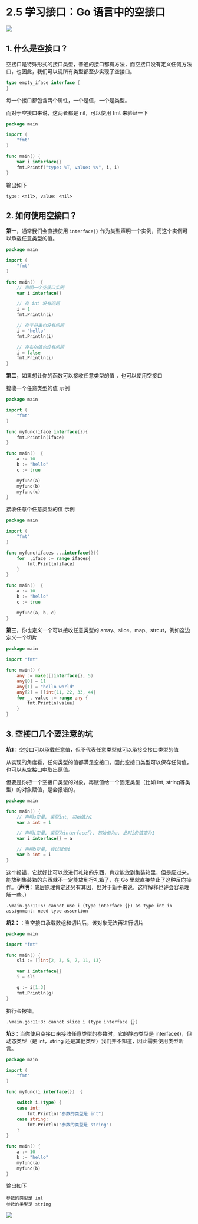 # 2.5 学习接口：Go 语言中的空接口

![](http://image.iswbm.com/20200607145423.png)

## 1. 什么是空接口？

空接口是特殊形式的接口类型，普通的接口都有方法，而空接口没有定义任何方法口，也因此，我们可以说所有类型都至少实现了空接口。

```go
type empty_iface interface {
}
```

每一个接口都包含两个属性，一个是值，一个是类型。

而对于空接口来说，这两者都是 nil，可以使用 fmt 来验证一下

```go
package main

import (
	"fmt"
)

func main() {
	var i interface{}
	fmt.Printf("type: %T, value: %v", i, i)
}
```

输出如下

```
type: <nil>, value: <nil>
```



## 2. 如何使用空接口？

**第一**，通常我们会直接使用 `interface{}` 作为类型声明一个实例，而这个实例可以承载任意类型的值。

```go
package main

import (
	"fmt"
)

func main()  {
	// 声明一个空接口实例
	var i interface{}

	// 存 int 没有问题
	i = 1
	fmt.Println(i)

	// 存字符串也没有问题
	i = "hello"
	fmt.Println(i)

	// 存布尔值也没有问题
	i = false
	fmt.Println(i)
}
```

**第二**，如果想让你的函数可以接收任意类型的值 ，也可以使用空接口

接收一个任意类型的值 示例

```go
package main

import (
	"fmt"
)

func myfunc(iface interface{}){
	fmt.Println(iface)
}

func main()  {
	a := 10
	b := "hello"
	c := true

	myfunc(a)
	myfunc(b)
	myfunc(c)
}
```

接收任意个任意类型的值 示例

```go
package main

import (
	"fmt"
)

func myfunc(ifaces ...interface{}){
	for _,iface := range ifaces{
		fmt.Println(iface)
	}
}

func main()  {
	a := 10
	b := "hello"
	c := true

	myfunc(a, b, c)
}
```

**第三**，你也定义一个可以接收任意类型的 array、slice、map、strcut，例如这边定义一个切片

```go
package main

import "fmt"

func main() {
    any := make([]interface{}, 5)
    any[0] = 11
    any[1] = "hello world"
    any[2] = []int{11, 22, 33, 44}
    for _, value := range any {
        fmt.Println(value)
    }
}
```



## 3. 空接口几个要注意的坑

**坑1**：空接口可以承载任意值，但不代表任意类型就可以承接空接口类型的值

从实现的角度看，任何类型的值都满足空接口。因此空接口类型可以保存任何值，也可以从空接口中取出原值。

但要是你把一个空接口类型的对象，再赋值给一个固定类型（比如 int, string等类型）的对象赋值，是会报错的。

```go
package main

func main() {
	// 声明a变量, 类型int, 初始值为1
	var a int = 1

	// 声明i变量, 类型为interface{}, 初始值为a, 此时i的值变为1
	var i interface{} = a

	// 声明b变量, 尝试赋值i
	var b int = i
}
```

这个报错，它就好比可以放进行礼箱的东西，肯定能放到集装箱里，但是反过来，能放到集装箱的东西就不一定能放到行礼箱了，在 Go 里就直接禁止了这种反向操作。（**声明**：底层原理肯定还另有其因，但对于新手来说，这样解释也许会容易理解一些。）

```
.\main.go:11:6: cannot use i (type interface {}) as type int in assignment: need type assertion
```



**坑2：**：当空接口承载数组和切片后，该对象无法再进行切片

```go
package main

import "fmt"

func main() {
	sli := []int{2, 3, 5, 7, 11, 13}

	var i interface{}
	i = sli

	g := i[1:3]
	fmt.Println(g)
}
```

执行会报错。

```
.\main.go:11:8: cannot slice i (type interface {})
```



**坑3**：当你使用空接口来接收任意类型的参数时，它的静态类型是 interface{}，但动态类型（是 int，string 还是其他类型）我们并不知道，因此需要使用类型断言。

```go
package main

import (
	"fmt"
)

func myfunc(i interface{})  {

	switch i.(type) {
	case int:
		fmt.Println("参数的类型是 int")
	case string:
		fmt.Println("参数的类型是 string")
	}
}

func main() {
	a := 10
	b := "hello"
	myfunc(a)
	myfunc(b)
}
```

输出如下

```
参数的类型是 int
参数的类型是 string
```





![](http://image.iswbm.com/20200607174235.png)